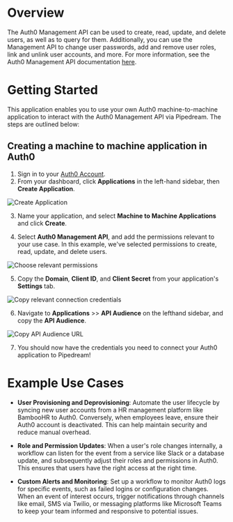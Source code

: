 # Overview

The Auth0 Management API can be used to create, read, update,
and delete users, as well as to query for them. Additionally, you can
use the Management API to change user passwords, add and remove user roles,
link and unlink user accounts, and more. For more information, see the Auth0 Management API documentation [here](https://auth0.com/docs/api/management/v2).

# Getting Started

This application enables you to use your own Auth0 machine-to-machine application to interact with the Auth0 Management API via Pipedream. The steps are outlined below:

## Creating a machine to machine application in Auth0

1. Sign in to your [Auth0 Account](https://auth0.com/api/auth/login?redirectTo=dashboard).
2. From your dashboard, click **Applications** in the left-hand sidebar, then **Create Application**.

![Create Application](https://res.cloudinary.com/dpenc2lit/image/upload/v1702076532/Screenshot_2023-12-08_at_3.01.19_PM_xjpbbp.png)

3. Name your application, and select **Machine to Machine Applications** and click **Create**.

4. Select **Auth0 Management API**, and add the permissions relevant to your use case. In this example, we've selected permissions to create, read, update, and delete users.

![Choose relevant permissions](https://res.cloudinary.com/dpenc2lit/image/upload/v1702076913/Screenshot_2023-12-08_at_3.08.28_PM_hg5nbq.png)

5. Copy the **Domain**, **Client ID**, and **Client Secret** from your application's **Settings** tab.

![Copy relevant connection credentials](https://res.cloudinary.com/dpenc2lit/image/upload/v1702077093/Screenshot_2023-12-08_at_3.11.28_PM_ril458.png)

6. Navigate to **Applications** >> **API Audience** on the lefthand sidebar, and copy the **API Audience**.

![Copy API Audience URL](https://res.cloudinary.com/dpenc2lit/image/upload/v1702077306/Screenshot_2023-12-08_at_3.14.54_PM_blz4pg.png)

7. You should now have the credentials you need to connect your Auth0 application to Pipedream!

# Example Use Cases

- **User Provisioning and Deprovisioning**: Automate the user lifecycle by syncing new user accounts from a HR management platform like BambooHR to Auth0. Conversely, when employees leave, ensure their Auth0 account is deactivated. This can help maintain security and reduce manual overhead.

- **Role and Permission Updates**: When a user's role changes internally, a workflow can listen for the event from a service like Slack or a database update, and subsequently adjust their roles and permissions in Auth0. This ensures that users have the right access at the right time.

- **Custom Alerts and Monitoring**: Set up a workflow to monitor Auth0 logs for specific events, such as failed logins or configuration changes. When an event of interest occurs, trigger notifications through channels like email, SMS via Twilio, or messaging platforms like Microsoft Teams to keep your team informed and responsive to potential issues.
